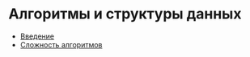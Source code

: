 # Алгоритмы и структуры данных

- [Введение](./docs/introduction.md)
- [Сложность алгоритмов](./docs/comlexity.md)
